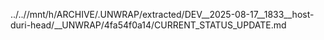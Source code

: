 ../..//mnt/h/ARCHIVE/.UNWRAP/extracted/DEV__2025-08-17__1833__host-duri-head/__UNWRAP/4fa54f0a14/CURRENT_STATUS_UPDATE.md